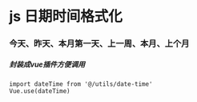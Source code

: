 # js 日期时间格式化
### 今天、昨天、本月第一天、上一周、本月、上个月

##### 封装成vue插件方便调用
```
import dateTime from '@/utils/date-time'
Vue.use(dateTime)
```
